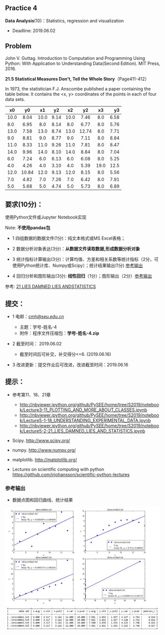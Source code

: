 ## Practice 4

**Data Analysis**(10)：Statistics, regression and visualization

* Deadline: 2019.06.02

## Problem

John V. Guttag. Introduction to Computation and Programming Using Python: With Application to Understanding Data(Second Edition). MIT Press, 2016. 

**21.5 Statistical Measures Don't, Tell the Whole Story**（Page411-412） 
  
In 1973, the statistician F.J. Anscombe published a paper containing the table below. It contains the <x, y> coordinates of the points in each of four data sets.

|x0 |y0|x1|y2|x2|y2|x3|y3|
| ---- |:------:| :------:| :------:|  :------:| :------:| :------:|  ----:|
|10.0|	8.04 |	10.0|	9.14 |	10.0 	|7.46	|8.0    |6.58|
|8.0| 	6.95 |	8.0 |	8.14 |	8.0     |6.77	|8.0    |5.76|
|13.0| 	7.58 |	13.0|	8.74 |	13.0    |12.74	|8.0    |7.71|
|9.0|	8.81 |	9.0 |	8.77 |	9.0     |7.11	|8.0    |8.84|
|11.0| 	8.33 |	11.0|	9.26|	11.0    |7.81	|8.0    |8.47|
|14.0| 	9.96 |	14.0|	8.10 |	14.0    |8.84	|8.0    |7.04|
|6.0|	7.24 |	6.0 |	6.13 |	6.0     |6.08	|8.0 	|5.25|
|4.0| 	4.26 |	4.0 |	3.10| 	4.0     |5.39	|19.0 	|12.5|
|12.0|	10.84| 	12.0| 	9.13| 	12.0    |8.15	|8.0 	|5.56|
|7.0| 	4.82 | 	7.0 |	7.26| 	7.0     |6.42	|8.0 	|7.91|
|5.0| 	5.68 | 	5.0 | 	4.74| 	5.0     |5.73	|8.0 	|6.89|

## 要求(10分)：

  使用Python文件或Jupyter Notebook实现 
  
Note: **不使用pandas包**

* 1 四组数据的数据文件(1分)：纯文本格式或MS Excel表格；

* 2 数据分析对象表达(3分)：**从数据文件读取数据,形成数据分析对象**

* 3 统计指标计算输出(3分)：计算均值、方差和相关系数等统计指标（2分，可使用Python统计库、Numpy或Scipy）；统计结果输出(1分) [参考输出](#参考输出)

* 4 回归分析和图形输出(3分): **线性回归**（1分）；图形输出（2分）[参考输出](#参考输出)

参考: [21 LIES DAMNED LIES ANDSTATISTICS](http://nbviewer.ipython.org/github/PySEE/home/tree/S2019/notebook/Lecture5-2-21_LIES_DAMNED_LIES_AND_STATISTICS.ipynb)

## 提交：

* 1 电邮：cmh@seu.edu.cn 
  * 主题：学号-姓名-4
  * 附件：程序文件压缩包：**学号-姓名-4.zip**

* 2 截至时间： 2019.06.02
  *  截至时间后可补交，补交得分<=6. (2019.06.16)

* 3  改进更新：提交作业后可改进，改进截至时间：2019.06.16

## 提示：

* 参考第11、18、21章

  * http://nbviewer.ipython.org/github/PySEE/home/tree/S2019/notebook/Lecture3-11_PLOTTING_AND_MORE_ABOUT_CLASSES.ipynb
  * http://nbviewer.ipython.org/github/PySEE/home/tree/S2019/notebook/Lecture5-1-18_UNDERSTANDING_EXPERIMENTAL_DATA.ipynb
  * http://nbviewer.ipython.org/github/PySEE/home/tree/S2019/notebook/Lecture5-2-21_LIES_DAMNED_LIES_AND_STATISTICS.ipynb

* Scipy. http://www.scipy.org/
  
* numpy. http://www.numpy.org/
  
* matplotlib.  http://matplotlib.org/

* Lectures on scientific computing with python https://github.com/jrjohansson/scientific-python-lectures

### 参考输出

* 数据点图和回归曲线、统计结果

![参考输出](p4output.jpg)



